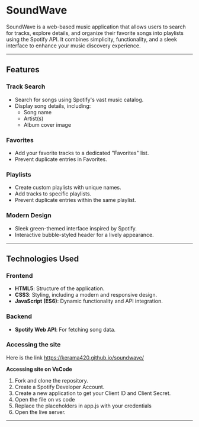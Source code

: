 # SoundWave 

SoundWave is a web-based music application that allows users to search for tracks, explore details, and organize their favorite songs into playlists using the Spotify API. It combines simplicity, functionality, and a sleek interface to enhance your music discovery experience.

---

## **Features**

###  **Track Search**
- Search for songs using Spotify's vast music catalog.
- Display song details, including:
  - Song name
  - Artist(s)
  - Album cover image

### **Favorites**
- Add your favorite tracks to a dedicated "Favorites" list.
- Prevent duplicate entries in Favorites.

###  **Playlists**
- Create custom playlists with unique names.
- Add tracks to specific playlists.
- Prevent duplicate entries within the same playlist.

###  **Modern Design**
- Sleek green-themed interface inspired by Spotify.
- Interactive bubble-styled header for a lively appearance.

---

## **Technologies Used**

### Frontend
- **HTML5**: Structure of the application.
- **CSS3**: Styling, including a modern and responsive design.
- **JavaScript (ES6)**: Dynamic functionality and API integration.

### Backend
- **Spotify Web API**: For fetching song data.

### **Accessing the site**
Here is the link https://kerama420.github.io/soundwave/

**Accessing site on VsCode**
1. Fork and clone the repository.
2. Create a Spotify Developer Account.
3. Create a new application to get your Client ID and Client Secret.
4. Open the file on vs code 
5. Replace the placeholders in app.js with your credentials
6. Open the live server.


---


